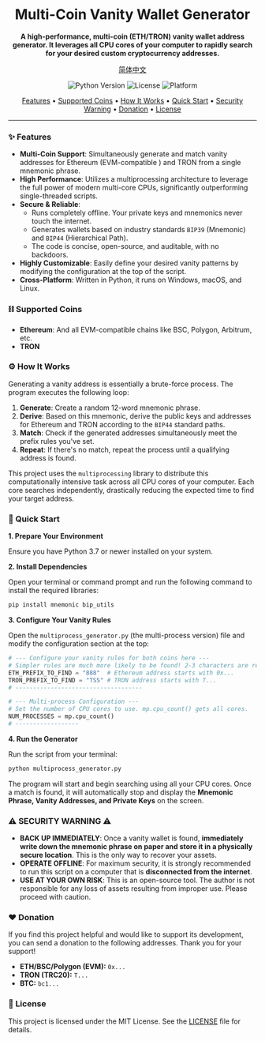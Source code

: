 <div align="center">

# Multi-Coin Vanity Wallet Generator

**A high-performance, multi-coin (ETH/TRON) vanity wallet address generator. It leverages all CPU cores of your computer to rapidly search for your desired custom cryptocurrency addresses.**

[简体中文](README.zh-CN.md)

</div>

<p align="center">
  <img src="https://img.shields.io/badge/Python-3.7+-blue.svg" alt="Python Version">
  <img src="https://img.shields.io/badge/License-MIT-green.svg" alt="License">
  <img src="https://img.shields.io/badge/Platform-Windows%20%7C%20macOS%20%7C%20Linux-lightgrey" alt="Platform">
</p>

<p align="center">
  <a href="#-features">Features</a> •
  <a href="#-supported-coins">Supported Coins</a> •
  <a href="#-how-it-works">How It Works</a> •
  <a href="#-quick-start">Quick Start</a> •
  <a href="#-security-warning">Security Warning</a> •
  <a href="#-donation">Donation</a> •
  <a href="#-license">License</a>
</p>

---

### ✨ Features

*   **Multi-Coin Support**: Simultaneously generate and match vanity addresses for Ethereum (EVM-compatible ) and TRON from a single mnemonic phrase.
*   **High Performance**: Utilizes a multiprocessing architecture to leverage the full power of modern multi-core CPUs, significantly outperforming single-threaded scripts.
*   **Secure & Reliable**:
    *   Runs completely offline. Your private keys and mnemonics never touch the internet.
    *   Generates wallets based on industry standards `BIP39` (Mnemonic) and `BIP44` (Hierarchical Path).
    *   The code is concise, open-source, and auditable, with no backdoors.
*   **Highly Customizable**: Easily define your desired vanity patterns by modifying the configuration at the top of the script.
*   **Cross-Platform**: Written in Python, it runs on Windows, macOS, and Linux.

### ⛓️ Supported Coins

*   **Ethereum**: And all EVM-compatible chains like BSC, Polygon, Arbitrum, etc.
*   **TRON**

### ⚙️ How It Works

Generating a vanity address is essentially a brute-force process. The program executes the following loop:

1.  **Generate**: Create a random 12-word mnemonic phrase.
2.  **Derive**: Based on this mnemonic, derive the public keys and addresses for Ethereum and TRON according to the `BIP44` standard paths.
3.  **Match**: Check if the generated addresses simultaneously meet the prefix rules you've set.
4.  **Repeat**: If there's no match, repeat the process until a qualifying address is found.

This project uses the `multiprocessing` library to distribute this computationally intensive task across all CPU cores of your computer. Each core searches independently, drastically reducing the expected time to find your target address.

### 🚀 Quick Start

**1. Prepare Your Environment**

Ensure you have Python 3.7 or newer installed on your system.

**2. Install Dependencies**

Open your terminal or command prompt and run the following command to install the required libraries:

```bash
pip install mnemonic bip_utils
```

**3. Configure Your Vanity Rules**

Open the `multiprocess_generator.py` (the multi-process version) file and modify the configuration section at the top:

```python
# --- Configure your vanity rules for both coins here ---
# Simpler rules are much more likely to be found! 2-3 characters are recommended.
ETH_PREFIX_TO_FIND = "888"  # Ethereum address starts with 0x...
TRON_PREFIX_TO_FIND = "TSS" # TRON address starts with T...
# ------------------------------------

# --- Multi-process Configuration ---
# Set the number of CPU cores to use. mp.cpu_count() gets all cores.
NUM_PROCESSES = mp.cpu_count()
# ------------------
```

**4. Run the Generator**

Run the script from your terminal:

```bash
python multiprocess_generator.py
```

The program will start and begin searching using all your CPU cores. Once a match is found, it will automatically stop and display the **Mnemonic Phrase, Vanity Addresses, and Private Keys** on the screen.

### ⚠️ SECURITY WARNING ⚠️

*   **BACK UP IMMEDIATELY**: Once a vanity wallet is found, **immediately write down the mnemonic phrase on paper and store it in a physically secure location**. This is the only way to recover your assets.
*   **OPERATE OFFLINE**: For maximum security, it is strongly recommended to run this script on a computer that is **disconnected from the internet**.
*   **USE AT YOUR OWN RISK**: This is an open-source tool. The author is not responsible for any loss of assets resulting from improper use. Please proceed with caution.

### ❤️ Donation

If you find this project helpful and would like to support its development, you can send a donation to the following addresses. Thank you for your support!

*   **ETH/BSC/Polygon (EVM):** `0x...`
*   **TRON (TRC20):** `T...`
*   **BTC:** `bc1...`

### 📜 License

This project is licensed under the MIT License. See the [LICENSE](LICENSE) file for details.
